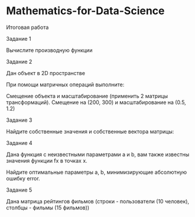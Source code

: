# Mathematics-for-Data-Science
Итоговая работа

Задание 1

Вычислите производную функции

Задание 2

Дан объект в 2D пространстве

При помощи матричных операций выполните:

Смещение объекта и масштабирование (применить 2 матрицы трансформаций). Смещение на (200, 300) и масштабирование на (0.5, 1.2)

Задание 3

Найдите собственные значения и собственные вектора матрицы:

Задание 4

Дана функция с неизвестными параметрами a и b, вам также известны значения функции fx в точках x.

Найдите оптимальные параметры a, b, минимизирующие абсолютную ошибку error.

Задание 5

Дана матрица рейтингов фильмов (строки - пользователи (10 человек), столбцы - фильмы (15 фильмов))
